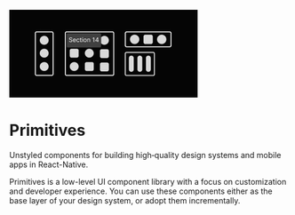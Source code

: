 ![design-blocks/primitives](../../docs/stacks.jpeg)

# Primitives

Unstyled components for building high‑quality design systems and mobile apps in React-Native.

Primitives is a low-level UI component library with a focus on customization and developer experience. You can use these
components either as the base layer of your design system, or adopt them incrementally.
